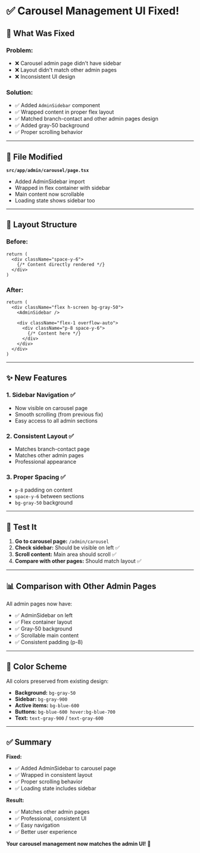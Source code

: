 # ✅ Carousel Management UI Fixed!

## 🔧 **What Was Fixed**

### **Problem:**
- ❌ Carousel admin page didn't have sidebar
- ❌ Layout didn't match other admin pages
- ❌ Inconsistent UI design

### **Solution:**
- ✅ Added `AdminSidebar` component
- ✅ Wrapped content in proper flex layout
- ✅ Matched branch-contact and other admin pages design
- ✅ Added gray-50 background
- ✅ Proper scrolling behavior

---

## 📁 **File Modified**

**`src/app/admin/carousel/page.tsx`**
- Added AdminSidebar import
- Wrapped in flex container with sidebar
- Main content now scrollable
- Loading state shows sidebar too

---

## 🎨 **Layout Structure**

### **Before:**
```tsx
return (
  <div className="space-y-6">
    {/* Content directly rendered */}
  </div>
)
```

### **After:**
```tsx
return (
  <div className="flex h-screen bg-gray-50">
    <AdminSidebar />
    
    <div className="flex-1 overflow-auto">
      <div className="p-8 space-y-6">
        {/* Content here */}
      </div>
    </div>
  </div>
)
```

---

## ✨ **New Features**

### **1. Sidebar Navigation** ✅
- Now visible on carousel page
- Smooth scrolling (from previous fix)
- Easy access to all admin sections

### **2. Consistent Layout** ✅
- Matches branch-contact page
- Matches other admin pages
- Professional appearance

### **3. Proper Spacing** ✅
- `p-8` padding on content
- `space-y-6` between sections
- `bg-gray-50` background

---

## 🧪 **Test It**

1. **Go to carousel page:** `/admin/carousel`
2. **Check sidebar:** Should be visible on left ✅
3. **Scroll content:** Main area should scroll ✅
4. **Compare with other pages:** Should match layout ✅

---

## 📊 **Comparison with Other Admin Pages**

All admin pages now have:
- ✅ AdminSidebar on left
- ✅ Flex container layout
- ✅ Gray-50 background
- ✅ Scrollable main content
- ✅ Consistent padding (p-8)

---

## 🎯 **Color Scheme**

All colors preserved from existing design:
- **Background:** `bg-gray-50`
- **Sidebar:** `bg-gray-900`
- **Active items:** `bg-blue-600`
- **Buttons:** `bg-blue-600 hover:bg-blue-700`
- **Text:** `text-gray-900` / `text-gray-600`

---

## ✅ **Summary**

**Fixed:**
- ✅ Added AdminSidebar to carousel page
- ✅ Wrapped in consistent layout
- ✅ Proper scrolling behavior
- ✅ Loading state includes sidebar

**Result:**
- ✅ Matches other admin pages
- ✅ Professional, consistent UI
- ✅ Easy navigation
- ✅ Better user experience

**Your carousel management now matches the admin UI!** 🎉
